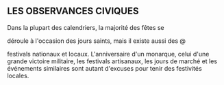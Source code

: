 ## LES OBSERVANCES CIVIQUES

Dans la plupart des calendriers, la majorité des fêtes se

déroule à l'occasion des jours saints, mais il existe aussi des @

festivals nationaux et locaux. L'anniversaire d'un monarque,
celui d'une grande victoire militaire, les festivals artisanaux,
les jours de marché et les événements similaires sont autant
d'excuses pour tenir des festivités locales.
